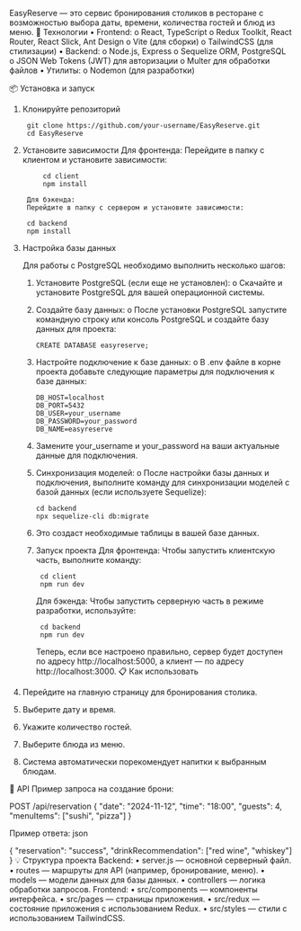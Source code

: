 
EasyReserve — это сервис бронирования столиков в ресторане с возможностью выбора даты, времени, количества гостей и блюд из меню.
🚀 Технологии
    •	Frontend:
        o	React, TypeScript
        o	Redux Toolkit, React Router, React Slick, Ant Design
        o	Vite (для сборки)
        o	TailwindCSS (для стилизации)
    •	Backend:
        o	Node.js, Express
        o	Sequelize ORM, PostgreSQL
        o	JSON Web Tokens (JWT) для авторизации
        o	Multer для обработки файлов
    •	Утилиты:
        o	Nodemon (для разработки)


📦 Установка и запуск

1. Клонируйте репозиторий

        git clone https://github.com/your-username/EasyReserve.git
        cd EasyReserve

2. Установите зависимости
        Для фронтенда:
            Перейдите в папку с клиентом и установите зависимости:

            cd client
            npm install
            
        Для бэкенда:
        Перейдите в папку с сервером и установите зависимости:

        cd backend
        npm install

3. Настройка базы данных

    Для работы с PostgreSQL необходимо выполнить несколько шагов:
    1.	Установите PostgreSQL (если еще не установлен):
        o	Скачайте и установите PostgreSQL для вашей операционной системы.

    2.	Создайте базу данных:
        o	После установки PostgreSQL запустите командную строку или консоль PostgreSQL и создайте базу данных для проекта:

            CREATE DATABASE easyreserve;

    3.	Настройте подключение к базе данных:
        o	В .env файле в корне проекта добавьте следующие параметры для подключения к базе данных:

            DB_HOST=localhost
            DB_PORT=5432
            DB_USER=your_username
            DB_PASSWORD=your_password
            DB_NAME=easyreserve
    4.	Замените your_username и your_password на ваши актуальные данные для подключения.
    5.	Синхронизация моделей:
        o	После настройки базы данных и подключения, выполните команду для синхронизации моделей с базой данных (если используете Sequelize):

            cd backend
            npx sequelize-cli db:migrate
    6.	Это создаст необходимые таблицы в вашей базе данных.
    4. Запуск проекта
        Для фронтенда:
            Чтобы запустить клиентскую часть, выполните команду:

            cd client
            npm run dev
        Для бэкенда:
            Чтобы запустить серверную часть в режиме разработки, используйте:

            cd backend
            npm run dev
        Теперь, если все настроено правильно, сервер будет доступен по адресу http://localhost:5000, а клиент — по адресу http://localhost:3000.
📋 Как использовать
1.	Перейдите на главную страницу для бронирования столика.
2.	Выберите дату и время.
3.	Укажите количество гостей.
4.	Выберите блюда из меню.
5.	Система автоматически порекомендует напитки к выбранным блюдам.

📝 API
Пример запроса на создание брони:

POST /api/reservation
{
  "date": "2024-11-12",
  "time": "18:00",
  "guests": 4,
  "menuItems": ["sushi", "pizza"]
}

Пример ответа:
json

{
  "reservation": "success",
  "drinkRecommendation": ["red wine", "whiskey"]
}
💡 Структура проекта
Backend:
•	server.js — основной серверный файл.
•	routes — маршруты для API (например, бронирование, меню).
•	models — модели данных для базы данных.
•	controllers — логика обработки запросов.
Frontend:
•	src/components — компоненты интерфейса.
•	src/pages — страницы приложения.
•	src/redux — состояние приложения с использованием Redux.
•	src/styles — стили с использованием TailwindCSS.
